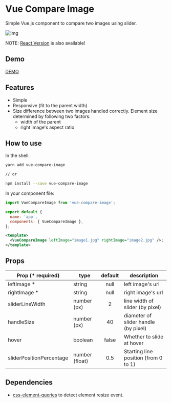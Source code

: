 # Vue Compare Image

Simple Vue.js component to compare two images using slider.

![img](https://react-compare-image.yuuniworks.com/anime.gif)

NOTE: [React Version](https://github.com/junkboy0315/react-compare-image) is also available!

## Demo

[DEMO](https://vue-compare-image.yuuniworks.com/)

## Features

- Simple
- Responsive (fit to the parent width)
- Size difference between two images handled correctly. Element size determined by following two factors:
  - width of the parent
  - right image's aspect ratio

## How to use

In the shell:

```bash
yarn add vue-compare-image

// or

npm install --save vue-compare-image
```

In your component file:

```js
import VueCompareImage from 'vue-compare-image';

export default {
  name: 'app',
  components: { VueCompareImage },
};
```

```xml
<template>
  <VueCompareImage leftImage="image1.jpg" rightImage="image2.jpg" />;
</template>
```

## Props

| Prop (\* required)       | type           | default | description                          |
| ------------------------ | -------------- | :-----: | ------------------------------------ |
| leftImage \*             | string         |  null   | left image's url                     |
| rightImage \*            | string         |  null   | right image's url                    |
| sliderLineWidth          | number (px)    |    2    | line width of slider (by pixel)      |
| handleSize               | number (px)    |   40    | diameter of slider handle (by pixel) |
| hover                    | boolean        |  false  | Whether to slide at hover            |
| sliderPositionPercentage | number (float) |   0.5   | Starting line position (from 0 to 1) |

## Dependencies

- [css-element-queries](https://github.com/marcj/css-element-queries) to detect element resize event.

